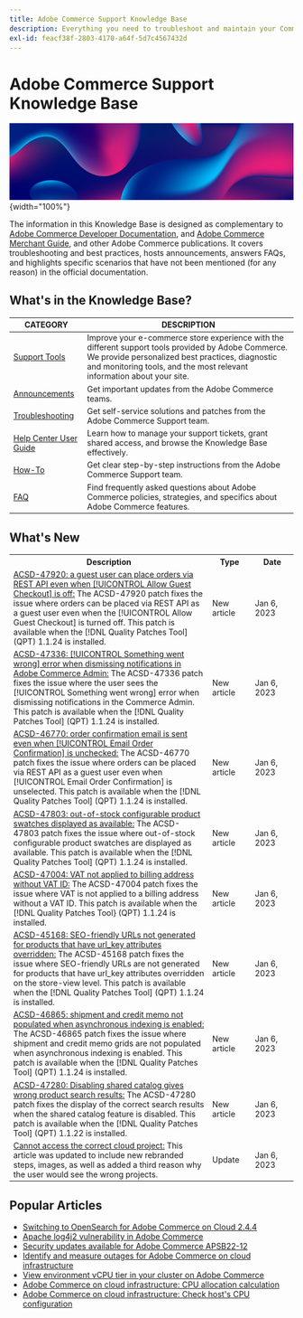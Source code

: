 ```yaml
---
title: Adobe Commerce Support Knowledge Base
description: Everything you need to troubleshoot and maintain your Commerce store.
exl-id: feacf38f-2803-4170-a64f-5d7c4567432d
---
```

# Adobe Commerce Support Knowledge Base

![Knowledge Base homepage](../help/assets/knowledge-base-home-page-cover.jpg){width="100%"}

The information in this Knowledge Base is designed as complementary to [Adobe Commerce Developer Documentation](https://developer.adobe.com/commerce/docs), and [Adobe Commerce Merchant Guide](https://experienceleague.adobe.com/docs/commerce-admin/user-guides/home.html), and other Adobe Commerce publications. It covers troubleshooting and best practices, hosts announcements, answers FAQs, and highlights specific scenarios that have not been mentioned (for any reason) in the official documentation.

## What's in the Knowledge Base?

| CATEGORY | DESCRIPTION | 
| --- | --- |
| [Support Tools](/help/support-tools/overview.md) | Improve your e-commerce store experience with the different support tools provided by Adobe Commerce. We provide personalized best practices, diagnostic and monitoring tools, and the most relevant information about your site. |
| [Announcements](/help/announcements/overview.md) | Get important updates from the Adobe Commerce teams. |
| [Troubleshooting](/help/troubleshooting/overview.md) | Get self-service solutions and patches from the Adobe Commerce Support team. |
| [Help Center User Guide](/help/help-center-guide/help-center/magento-help-center-user-guide.md) | Learn how to manage your support tickets, grant shared access, and browse the Knowledge Base effectively. |
| [How-To](/help/how-to/overview.md) | Get clear step-by-step instructions from the Adobe Commerce Support team. |
| [FAQ](/help/faq/overview.md) | Find frequently asked questions about Adobe Commerce policies, strategies, and specifics about Adobe Commerce features. | 

## What's New

<table style="width:100%">
  <tr>
    <th style="width:70%">Description</th>
    <th style="width:15%">Type</th>
    <th style="width:15%">Date</th>
  </tr>
<tr>
    <td>
    <a href = "https://experienceleague.adobe.com/docs/commerce-knowledge-base/kb/support-tools/patches/acsd-47920-guest-order-allow-guest-checkout-off.html">ACSD-47920: a guest user can place orders via REST API even when [!UICONTROL Allow Guest Checkout] is off:</a> The ACSD-47920 patch fixes the issue where orders can be placed via REST API as a guest user even when the [!UICONTROL Allow Guest Checkout] is turned off. This patch is available when the [!DNL Quality Patches Tool] (QPT) 1.1.24 is installed.
    </td>
    <td>New article</td>
    <td> Jan 6, 2023</td>
  </tr>

  <tr>
    <td>
    <a href = "https://experienceleague.adobe.com/docs/commerce-knowledge-base/kb/support-tools/patches/acsd-47336-something-went-wrong-error-when-dismissing-notifications-adobe-commerce-admin.html">ACSD-47336: [!UICONTROL Something went wrong] error when dismissing notifications in Adobe Commerce Admin:</a> The ACSD-47336 patch fixes the issue where the user sees the [!UICONTROL Something went wrong] error when dismissing notifications in the Commerce Admin. This patch is available when the [!DNL Quality Patches Tool] (QPT) 1.1.24 is installed.
    <td>New article</td>
    <td>Jan 6, 2023</td>
  </tr>

  <tr>
    <td>
    <a href = "https://experienceleague.adobe.com/docs/commerce-knowledge-base/kb/support-tools/patches/acsd-46770-an-order-confirmation-email-is-sent-even-when-the-email-order-confirmation-is-unchecked.html">ACSD-46770: order confirmation email is sent even when [!UICONTROL Email Order Confirmation] is unchecked:</a> The ACSD-46770 patch fixes the issue where orders can be placed via REST API as a guest user even when [!UICONTROL Email Order Confirmation] is unselected. This patch is available when the [!DNL Quality Patches Tool] (QPT) 1.1.24 is installed.
    </td>
    <td>New article</td>
    <td>Jan 6, 2023</td>
  </tr>

  <tr>
    <td>
    <a href="https://experienceleague.adobe.com/docs/commerce-knowledge-base/kb/support-tools/patches/acsd-47803-out-of-stock-configurable-product-swatches-displayed-as-available.html">ACSD-47803: out-of-stock configurable product swatches displayed as available:</a> The ACSD-47803 patch fixes the issue where out-of-stock configurable product swatches are displayed as available. This patch is available when the [!DNL Quality Patches Tool] (QPT) 1.1.24 is installed.
    </td>
    <td>New article</td>
    <td>Jan 6, 2023</td>
  </tr>

  <tr>
    <td>
    <a href="https://experienceleague.adobe.com/docs/commerce-knowledge-base/kb/support-tools/patches/acsd-47004-vat-not-applied-to-billing-address-without-vat-id.html?lang=en">ACSD-47004: VAT not applied to billing address without VAT ID:</a> The ACSD-47004 patch fixes the issue where VAT is not applied to a billing address without a VAT ID. This patch is available when the [!DNL Quality Patches Tool} (QPT) 1.1.24 is installed.
    </td>
    <td> New article </td>
    <td> Jan 6, 2023</td>
 </tr>

 <tr>
    <td>
    <a href="https://experienceleague.adobe.com/docs/commerce-knowledge-base/kb/support-tools/patches/acsd-45168-seo-friendly-urls-not-generated-for-products-that-have-url-key-attributes-overridden-on-store-view-level.html?lang=en">ACSD-45168: SEO-friendly URLs not generated for products that have url_key attributes overridden:</a> The ACSD-45168 patch fixes the issue where SEO-friendly URLs are not generated for products that have url_key attributes overridden on the store-view level. This patch is available when the [!DNL Quality Patches Tool] (QPT) 1.1.24 is installed.
    </td>
    <td>New article </td>
    <td>Jan 6, 2023 </td>
  </tr>

 <tr>
    <td>
    <a href="https://experienceleague.adobe.com/docs/commerce-knowledge-base/kb/support-tools/patches/acsd-46865-shipment-and-credit-memo-grid-not-populated-when-asynchronous-indexing-is-enabled.html?lang=en">ACSD-46865: shipment and credit memo not populated when asynchronous indexing is enabled:</a> The ACSD-46865 patch fixes the issue where shipment and credit memo grids are not populated when asynchronous indexing is enabled. This patch is available when the [!DNL Quality Patches Tool] (QPT) 1.1.24 is installed.
    </td>
    <td>New article </td>
    <td>Jan 6, 2023 </td>
  </tr>

  <tr>
    <td>
    <a href="https://experienceleague.adobe.com/docs/commerce-knowledge-base/kb/support-tools/patches/acsd-47280-disable-shared-catalog-gives-wrong-product-search-results.html">ACSD-47280: Disabling shared catalog gives wrong product search results:</a> The ACSD-47280 patch fixes the display of the correct search results when the shared catalog feature is disabled. This patch is available when the [!DNL Quality Patches Tool] (QPT) 1.1.22 is installed. 
    </td>
    <td>New article </td>
    <td>Jan 6, 2023 </td>
  </tr>

  <tr>
    <td>
    <a href="https://experienceleague.adobe.com/docs/commerce-knowledge-base/kb/troubleshooting/miscellaneous/cannot-access-the-correct-cloud-project.html?lang=en#cause">Cannot access the correct cloud project:</a> This article was updated to include new rebranded steps, images, as well as added a third reason why the user would see the wrong projects. 
    </td>
    <td>Update</td>
    <td>Jan 6, 2023 </td>
  </tr>
</table>

## Popular Articles

* [Switching to OpenSearch for Adobe Commerce on Cloud 2.4.4](/help/announcements/adobe-commerce-announcements/switching-to-opensearch-for-adobe-commerce-on-cloud-2.4.4.md)
* [Apache log4j2 vulnerability in Adobe Commerce](/help/announcements/adobe-commerce-announcements/apache-log4j2-adobe-commerce.md)
* [Security updates available for Adobe Commerce APSB22-12](/help/troubleshooting/known-issues-patches-attached/0-day-vulnerability-patch.md)
* [Identify and measure outages for Adobe Commerce on cloud infrastructure](/help/how-to/general/how-to-identify-outages.md)
* [View environment vCPU tier in your cluster on Adobe Commerce](/help/how-to/general/check-vcpu-using-observation-for-adobe-commerce.md)
* [Adobe Commerce on cloud infrastructure: CPU allocation calculation](/help/how-to/general/magento-commerce-cloud-cpu-allocation-calculation.md)
* [Adobe Commerce on cloud infrastructure: Check host's CPU configuration](/help/how-to/general/magento-commerce-cloud-check-hosts-cpu-configuration.md)
